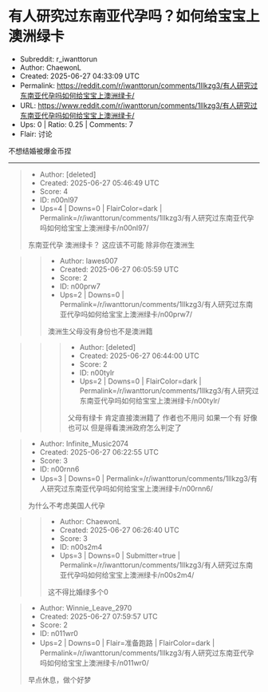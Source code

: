 # 有人研究过东南亚代孕吗？如何给宝宝上澳洲绿卡

- Subreddit: r_iwanttorun
- Author: ChaewonL
- Created: 2025-06-27 04:33:09 UTC
- Permalink: https://reddit.com/r/iwanttorun/comments/1llkzg3/有人研究过东南亚代孕吗如何给宝宝上澳洲绿卡/
- URL: https://www.reddit.com/r/iwanttorun/comments/1llkzg3/有人研究过东南亚代孕吗如何给宝宝上澳洲绿卡/
- Ups: 0 | Ratio: 0.25 | Comments: 7
- Flair: 讨论


不想结婚被爆金币捏


---

> - Author: [deleted]
> - Created: 2025-06-27 05:46:49 UTC
> - Score: 4
> - ID: n00nl97
> - Ups=4 | Downs=0 | FlairColor=dark | Permalink=/r/iwanttorun/comments/1llkzg3/有人研究过东南亚代孕吗如何给宝宝上澳洲绿卡/n00nl97/
>
> 东南亚代孕 澳洲绿卡？ 这应该不可能 除非你在澳洲生

>> - Author: lawes007
>> - Created: 2025-06-27 06:05:59 UTC
>> - Score: 2
>> - ID: n00prw7
>> - Ups=2 | Downs=0 | Permalink=/r/iwanttorun/comments/1llkzg3/有人研究过东南亚代孕吗如何给宝宝上澳洲绿卡/n00prw7/
>>
>> 澳洲生父母没有身份也不是澳洲籍

>>> - Author: [deleted]
>>> - Created: 2025-06-27 06:44:00 UTC
>>> - Score: 2
>>> - ID: n00tylr
>>> - Ups=2 | Downs=0 | FlairColor=dark | Permalink=/r/iwanttorun/comments/1llkzg3/有人研究过东南亚代孕吗如何给宝宝上澳洲绿卡/n00tylr/
>>>
>>> 父母有绿卡 肯定直接澳洲籍了 作者也不用问 如果一个有 好像也可以 但是得看澳洲政府怎么判定了

> - Author: Infinite_Music2074
> - Created: 2025-06-27 06:22:55 UTC
> - Score: 3
> - ID: n00rnn6
> - Ups=3 | Downs=0 | Permalink=/r/iwanttorun/comments/1llkzg3/有人研究过东南亚代孕吗如何给宝宝上澳洲绿卡/n00rnn6/
>
> 为什么不考虑美国人代孕

>> - Author: ChaewonL
>> - Created: 2025-06-27 06:26:40 UTC
>> - Score: 3
>> - ID: n00s2m4
>> - Ups=3 | Downs=0 | Submitter=true | Permalink=/r/iwanttorun/comments/1llkzg3/有人研究过东南亚代孕吗如何给宝宝上澳洲绿卡/n00s2m4/
>>
>> 这不得比婚绿多个0

> - Author: Winnie_Leave_2970
> - Created: 2025-06-27 07:59:57 UTC
> - Score: 2
> - ID: n011wr0
> - Ups=2 | Downs=0 | Flair=准备跑路 | FlairColor=dark | Permalink=/r/iwanttorun/comments/1llkzg3/有人研究过东南亚代孕吗如何给宝宝上澳洲绿卡/n011wr0/
>
> 早点休息，做个好梦
